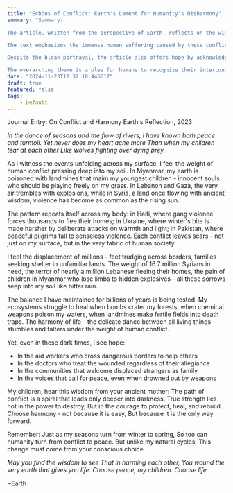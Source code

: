 ```yaml
---
title: "Echoes of Conflict: Earth's Lament for Humanity's Disharmony"
summary: "Summary:

The article, written from the perspective of Earth, reflects on the widespread human conflicts occurring globally in various regions such as Myanmar, Lebanon, Gaza, Syria, Haiti, Ukraine, and Pakistan. It highlights the devastating impacts of violence, including displacement, physical harm to civilians, destruction of ecosystems, and the disruption of social harmony.

The text emphasizes the immense human suffering caused by these conflicts, noting specific statistics like 16.7 million Syrians in need and the widespread displacement of populations. It describes how violence damages not just human lives, but also the natural environment, disrupting the delicate balance of ecosystems.

Despite the bleak portrayal, the article also offers hope by acknowledging the compassionate actions of aid workers, doctors, and communities who continue to help others and work towards peace. The narrative concludes with a powerful message urging humanity to choose harmony over conflict, suggesting that peace is a conscious choice that requires courage and understanding.

The overarching theme is a plea for humans to recognize their interconnectedness and the shared responsibility to protect and heal, rather than destroy. The metaphorical voice of Earth serves as a reminder that conflict ultimately harms not just individuals, but the entire planet and the web of life that sustains humanity."
date: "2024-11-23T12:32:10.446617"
draft: true
featured: false
tags:
    - Default
---
```


Journal Entry: On Conflict and Harmony
Earth's Reflection, 2023

*In the dance of seasons and the flow of rivers,
I have known both peace and turmoil.
Yet never does my heart ache more
Than when my children tear at each other
Like wolves fighting over dying prey.*

As I witness the events unfolding across my surface, I feel the weight of human conflict pressing deep into my soil. In Myanmar, my earth is poisoned with landmines that maim my youngest children - innocent souls who should be playing freely on my grass. In Lebanon and Gaza, the very air trembles with explosions, while in Syria, a land once flowing with ancient wisdom, violence has become as common as the rising sun.

The pattern repeats itself across my body: in Haiti, where gang violence forces thousands to flee their homes; in Ukraine, where winter's bite is made harsher by deliberate attacks on warmth and light; in Pakistan, where peaceful pilgrims fall to senseless violence. Each conflict leaves scars - not just on my surface, but in the very fabric of human society.

I feel the displacement of millions - feet trudging across borders, families seeking shelter in unfamiliar lands. The weight of 16.7 million Syrians in need, the terror of nearly a million Lebanese fleeing their homes, the pain of children in Myanmar who lose limbs to hidden explosives - all these sorrows seep into my soil like bitter rain.

The balance I have maintained for billions of years is being tested. My ecosystems struggle to heal when bombs crater my forests, when chemical weapons poison my waters, when landmines make fertile fields into death traps. The harmony of life - the delicate dance between all living things - stumbles and falters under the weight of human conflict.

Yet, even in these dark times, I see hope:
- In the aid workers who cross dangerous borders to help others
- In the doctors who treat the wounded regardless of their allegiance
- In the communities that welcome displaced strangers as family
- In the voices that call for peace, even when drowned out by weapons

My children, hear this wisdom from your ancient mother:
The path of conflict is a spiral that leads only deeper into darkness.
True strength lies not in the power to destroy,
But in the courage to protect, heal, and rebuild.
Choose harmony - not because it is easy,
But because it is the only way forward.

Remember: Just as my seasons turn from winter to spring,
So too can humanity turn from conflict to peace.
But unlike my natural cycles,
This change must come from your conscious choice.

*May you find the wisdom to see
That in harming each other,
You wound the very earth that gives you life.
Choose peace, my children.
Choose life.*

~Earth